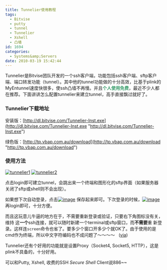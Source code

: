 ```yaml
---
title: Tunnelier使用教程
tags:
  - Bitvise
  - putty
  - tunnel
  - Tunnelier
  - Xshell
  - 凸墙
id: 1694
categories:
  - Systems&amp;Servers
date: 2010-03-19 15:42:44
---
```


Tunnelier是Bitvise团队开发的一个ssh客户端，功能包括ssh客户端、sftp客户端、端口转发功能（tunnel）。其中他的tunnel功能做的十分高效，比基于plink的MyEntunnel速度快很多，使ssh凸墙不再慢。并且<span style="color: #339966;">**个人使用免费**</span>，最近不少人都在推荐。下面讲讲怎么配置tunnelier来建立tunnel，高手直接飘过就好了。

### Tunnelier下载地址

安装版：[http://dl.bitvise.com/Tunnelier-Inst.exe](http://dl.bitvise.com/Tunnelier-Inst.exe "http://dl.bitvise.com/Tunnelier-Inst.exe")

绿色版：[http://tp.vbap.com.au/download](http://tp.vbap.com.au/download "http://tp.vbap.com.au/download")

### 使用方法

<!--more-->

[![tunnelier1](http://blog.kangzj.net/wp-content/uploads/2010/03/tunnelier1_thumb.jpg "tunnelier1")](http://blog.kangzj.net/wp-content/uploads/2010/03/tunnelier1.jpg) [![tunnelier2](http://blog.kangzj.net/wp-content/uploads/2010/03/tunnelier2_thumb.jpg "tunnelier2")](http://blog.kangzj.net/wp-content/uploads/2010/03/tunnelier2.jpg)

点击login即可建立tunnel，会跳出来一个终端和图形化的sftp界面（如果服务器关闭了sftp或shell则不会出现）。

如果想下次自动登录，点击[![image](http://blog.kangzj.net/wp-content/uploads/2010/03/image_thumb.png "image")](http://blog.kangzj.net/wp-content/uploads/2010/03/image.png) 保存起来即可。下次登录的时候，[![image](http://blog.kangzj.net/wp-content/uploads/2010/03/image_thumb1.png "image")](http://blog.kangzj.net/wp-content/uploads/2010/03/image1.png) 再login即可，十分方便。

而且这玩意儿牛逼的地方在于，不需要重新登录或验证，只要右下角图标没有关，维持 这**一个**ssh连接，就可以随时新建一个terminal或sftp窗口，而**不需要**重 新登录。这样连`screen`命令也省了。要多少个窗口开多少个就OK了。由于使用的是cmd作为终端，所以中文字符编码也不成问题了～～～～   ([via](http://blog.est.im/archives/1714))

Tunnelier还有个好用的功能就是设置Proxy（Socket4, Socket5, HTTP），这是plink不具备的，十分好用。

可以和Putty, Xshell, 收费的SSH _Secure Shell_ Client说886~~